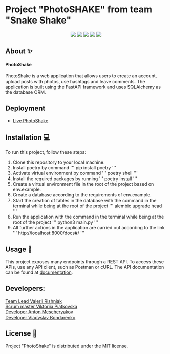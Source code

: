 # Project "PhotoSHAKE" from team "Snake Shake"

<p align="center">
   <img src="https://img.shields.io/badge/Language-Python-9cf">
   <img src="https://img.shields.io/badge/FastAPI-0.103.1-brightgreen">
   <img src="https://img.shields.io/badge/SQLAlchemy-2.0-orange">
   <img src="https://img.shields.io/badge/Pytest-7.4.3-informational">
   <img src="https://img.shields.io/badge/License-MIT-yellow">
</p>

## About ✨

#### PhotoShake 
PhotoShake is a web application that allows users to create an account, upload posts with photos, use hashtags and leave comments. The application is built using the FastAPI framework and uses SQLAlchemy as the database ORM.

## Deployment
- [Live PhotoShake](https://goit-py-web-14-team-project-group-4.fly.dev/docs)


## Installation 💻
To run this project, follow these steps:

1. Clone this repository to your local machine.
2. Install poetry by command ''' pip install poetry '''
3. Activate virtual environment by command ''' poetry shell '''
4. Install the required packages by running ''' poetry install '''
5. Create a virtual environment file in the root of the project based on env.example.
6. Create a database according to the requirements of env.example.
7. Start the creation of tables in the database with the command in the terminal while being at the root of the project ''' alembic upgrade head '''
8. Run the application with the command in the terminal while being at the root of the project ''' python3 main.py '''
9. All further actions in the application are carried out according to the link ''' http://localhost:8000/docs#/ '''


## Usage 💠
This project exposes many endpoints through a REST API. To access these APIs, use any API client, such as Postman or cURL. The API documentation can be found at [documentation](https://github.com/ValeraRishniak/goit_py_web_14_team_project_group_4/blob/main/docs/_build/html/index.html).


## Developers:

<div align="">
  <a href="https://github.com/ValeraRishniak">Team Lead Valerii Rishniak</a><br>
  <a href="https://github.com/Vikka777">Scrum master Viktoriia Piatkovska</a><br>
  <a href="https://github.com/Topsya">Developer Anton Mescheryakov</a><br>
  <a href="https://github.com/VladyslavBon">Developer Vladyslav Bondarenko</a><br>
</div>


## License 🔱
Project "PhotoShake" is distributed under the MIT license.
